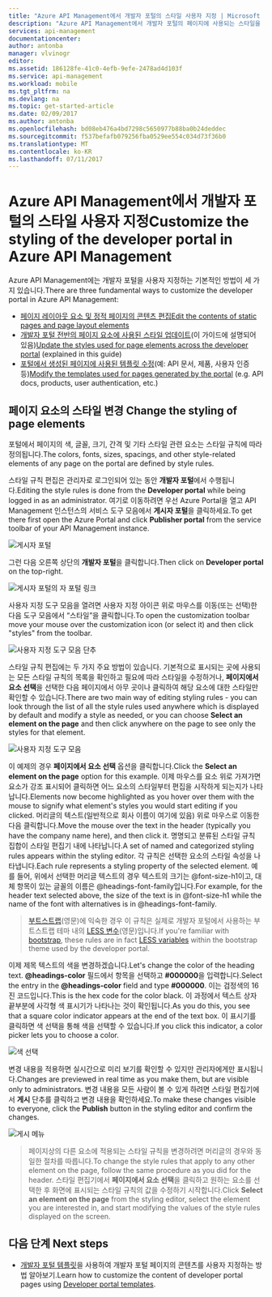 ```yaml
---
title: "Azure API Management에서 개발자 포털의 스타일 사용자 지정 | Microsoft Docs"
description: "Azure API Management에서 개발자 포털의 페이지에 사용되는 스타일을 수정하는 방법을 알아봅니다."
services: api-management
documentationcenter: 
author: antonba
manager: vlvinogr
editor: 
ms.assetid: 186128fe-41c0-4efb-9efe-2478ad4d103f
ms.service: api-management
ms.workload: mobile
ms.tgt_pltfrm: na
ms.devlang: na
ms.topic: get-started-article
ms.date: 02/09/2017
ms.author: antonba
ms.openlocfilehash: bd08eb476a4bd7298c5650977b88ba0b24deddec
ms.sourcegitcommit: f537befafb079256fba0529ee554c034d73f36b0
ms.translationtype: MT
ms.contentlocale: ko-KR
ms.lasthandoff: 07/11/2017
---
```

# <a name="customize-the-styling-of-the-developer-portal-in-azure-api-management"></a><span data-ttu-id="942f8-103">Azure API Management에서 개발자 포털의 스타일 사용자 지정</span><span class="sxs-lookup"><span data-stu-id="942f8-103">Customize the styling of the developer portal in Azure API Management</span></span>
<span data-ttu-id="942f8-104">Azure API Management에는 개발자 포털을 사용자 지정하는 기본적인 방법이 세 가지 있습니다.</span><span class="sxs-lookup"><span data-stu-id="942f8-104">There are three fundamental ways to customize the developer portal in Azure API Management:</span></span>

* <span data-ttu-id="942f8-105">[페이지 레이아웃 요소 및 정적 페이지의 콘텐츠 편집][modify-content-layout]</span><span class="sxs-lookup"><span data-stu-id="942f8-105">[Edit the contents of static pages and page layout elements][modify-content-layout]</span></span>
* <span data-ttu-id="942f8-106">[개발자 포털 전반의 페이지 요소에 사용된 스타일 업데이트][customize-styles](이 가이드에 설명되어 있음)</span><span class="sxs-lookup"><span data-stu-id="942f8-106">[Update the styles used for page elements across the developer portal][customize-styles] (explained in this guide)</span></span>
* <span data-ttu-id="942f8-107">[포털에서 생성된 페이지에 사용된 템플릿 수정][portal-templates](예: API 문서, 제품, 사용자 인증 등)</span><span class="sxs-lookup"><span data-stu-id="942f8-107">[Modify the templates used for pages generated by the portal][portal-templates] (e.g. API docs, products, user authentication, etc.)</span></span>

## <span data-ttu-id="942f8-108"><a name="change-headers-styling"> </a>페이지 요소의 스타일 변경</span><span class="sxs-lookup"><span data-stu-id="942f8-108"><a name="change-headers-styling"> </a>Change the styling of page elements</span></span>

<span data-ttu-id="942f8-109">포털에서 페이지의 색, 글꼴, 크기, 간격 및 기타 스타일 관련 요소는 스타일 규칙에 따라 정의됩니다.</span><span class="sxs-lookup"><span data-stu-id="942f8-109">The colors, fonts, sizes, spacings, and other style-related elements of any page on the portal are defined by style rules.</span></span> 

<span data-ttu-id="942f8-110">스타일 규칙 편집은 관리자로 로그인되어 있는 동안 **개발자 포털**에서 수행됩니다.</span><span class="sxs-lookup"><span data-stu-id="942f8-110">Editing the style rules is done from the **Developer portal** while being logged in as an administrator.</span></span> <span data-ttu-id="942f8-111">여기로 이동하려면 우선 Azure Portal을 열고 API Management 인스턴스의 서비스 도구 모음에서 **게시자 포털**을 클릭하세요.</span><span class="sxs-lookup"><span data-stu-id="942f8-111">To get there first open the Azure Portal and click **Publisher portal** from the service toolbar of your API Management instance.</span></span>

![게시자 포털][api-management-management-console]

<span data-ttu-id="942f8-113">그런 다음 오른쪽 상단의 **개발자 포털**을 클릭합니다.</span><span class="sxs-lookup"><span data-stu-id="942f8-113">Then click on **Developer portal** on the top-right.</span></span> 

![게시자 포털의 자 포털 링크][api-management-pp-dp-link]

<span data-ttu-id="942f8-115">사용자 지정 도구 모음을 열려면 사용자 지정 아이콘 위로 마우스를 이동(또는 선택)한 다음 도구 모음에서 “스타일”을 클릭합니다.</span><span class="sxs-lookup"><span data-stu-id="942f8-115">To open the customization toolbar move your mouse over the customization icon (or select it) and then click "styles" from the toolbar.</span></span>

![사용자 지정 도구 모음 단추][api-management-customization-toolbar-button]

<span data-ttu-id="942f8-117">스타일 규칙 편집에는 두 가지 주요 방법이 있습니다. 기본적으로 표시되는 곳에 사용되는 모든 스타일 규칙의 목록을 확인하고 필요에 따라 스타일을 수정하거나, **페이지에서 요소 선택**을 선택한 다음 페이지에서 아무 곳이나 클릭하여 해당 요소에 대한 스타일만 확인할 수 있습니다.</span><span class="sxs-lookup"><span data-stu-id="942f8-117">There are two main way of editing styling rules - you can look through the list of all the style rules used anywhere which is displayed by default and modify a style as needed, or you can choose **Select an element on the page** and then click anywhere on the page to see only the styles for that element.</span></span>

![사용자 지정 도구 모음][api-management-customization-toolbar]

<span data-ttu-id="942f8-119">이 예제의 경우 **페이지에서 요소 선택** 옵션을 클릭합니다.</span><span class="sxs-lookup"><span data-stu-id="942f8-119">Click the **Select an element on the page** option for this example.</span></span>  <span data-ttu-id="942f8-120">이제 마우스를 요소 위로 가져가면 요소가 강조 표시되어 클릭하면 어느 요소의 스타일부터 편집을 시작하게 되는지가 나타납니다.</span><span class="sxs-lookup"><span data-stu-id="942f8-120">Elements now become highlighted as you hover over them with the mouse to signify what element's styles you would start editing if you clicked.</span></span> <span data-ttu-id="942f8-121">머리글의 텍스트(일반적으로 회사 이름이 여기에 있음) 위로 마우스로 이동한 다음 클릭합니다.</span><span class="sxs-lookup"><span data-stu-id="942f8-121">Move the mouse over the text in the header (typically you have the company name here), and then click it.</span></span> <span data-ttu-id="942f8-122">명명되고 분류된 스타일 규칙 집합이 스타일 편집기 내에 나타납니다.</span><span class="sxs-lookup"><span data-stu-id="942f8-122">A set of named and categorized styling rules appears within the styling editor.</span></span> <span data-ttu-id="942f8-123">각 규칙은 선택한 요소의 스타일 속성을 나타냅니다.</span><span class="sxs-lookup"><span data-stu-id="942f8-123">Each rule represents a styling property of the selected element.</span></span> <span data-ttu-id="942f8-124">예를 들어, 위에서 선택한 머리글 텍스트의 경우 텍스트의 크기는 @font-size-h1이고, 대체 항목이 있는 글꼴의 이름은 @headings-font-family입니다.</span><span class="sxs-lookup"><span data-stu-id="942f8-124">For example, for the header text selected above, the size of the text is in @font-size-h1 while the name of the font with alternatives is in @headings-font-family.</span></span>

> <span data-ttu-id="942f8-125">[부트스트랩][bootstrap](영문)에 익숙한 경우 이 규칙은 실제로 개발자 포털에서 사용하는 부트스트랩 테마 내의 [LESS 변수][LESS variables](영문)입니다.</span><span class="sxs-lookup"><span data-stu-id="942f8-125">If you're familiar with [bootstrap][bootstrap], these rules are in fact [LESS variables][LESS variables] within the bootstrap theme used by the developer portal.</span></span>
> 
> 

<span data-ttu-id="942f8-126">이제 제목 텍스트의 색을 변경하겠습니다.</span><span class="sxs-lookup"><span data-stu-id="942f8-126">Let's change the color of the heading text.</span></span> <span data-ttu-id="942f8-127">**@headings-color** 필드에서 항목을 선택하고 **#000000**을 입력합니다.</span><span class="sxs-lookup"><span data-stu-id="942f8-127">Select the entry in the **@headings-color** field and type **#000000**.</span></span> <span data-ttu-id="942f8-128">이는 검정색의 16진 코드입니다.</span><span class="sxs-lookup"><span data-stu-id="942f8-128">This is the hex code for the color black.</span></span> <span data-ttu-id="942f8-129">이 과정에서 텍스트 상자 끝부분에 사각형 색 표시기가 나타나는 것이 확인됩니다.</span><span class="sxs-lookup"><span data-stu-id="942f8-129">As you do this, you see that a square color indicator appears at the end of the text box.</span></span> <span data-ttu-id="942f8-130">이 표시기를 클릭하면 색 선택을 통해 색을 선택할 수 있습니다.</span><span class="sxs-lookup"><span data-stu-id="942f8-130">If you click this indicator, a color picker lets you to choose a color.</span></span>

![색 선택][api-management-customization-toolbar-color-picker]

<span data-ttu-id="942f8-132">변경 내용을 적용하면 실시간으로 미리 보기를 확인할 수 있지만 관리자에게만 표시됩니다.</span><span class="sxs-lookup"><span data-stu-id="942f8-132">Changes are previewed in real time as you make them, but are visible only to administrators.</span></span> <span data-ttu-id="942f8-133">변경 내용을 모든 사람이 볼 수 있게 하려면 스타일 편집기에서 **게시** 단추를 클릭하고 변경 내용을 확인하세요.</span><span class="sxs-lookup"><span data-stu-id="942f8-133">To make these changes visible to everyone, click the **Publish** button in the styling editor and confirm the changes.</span></span>

![게시 메뉴][api-management-customization-toolbar-publish-form]

> <span data-ttu-id="942f8-135">페이지상의 다른 요소에 적용되는 스타일 규칙을 변경하려면 머리글의 경우와 동일한 절차를 따릅니다.</span><span class="sxs-lookup"><span data-stu-id="942f8-135">To change the style rules that apply to any other element on the page, follow the same procedure as you did for the header.</span></span> <span data-ttu-id="942f8-136">스타일 편집기에서 **페이지에서 요소 선택**을 클릭하고 원하는 요소를 선택한 후 화면에 표시되는 스타일 규칙의 값을 수정하기 시작합니다.</span><span class="sxs-lookup"><span data-stu-id="942f8-136">Click **Select an element on the page** from the styling editor, select the element you are interested in, and start modifying the values of the style rules displayed on the screen.</span></span>
> 
> 


## <span data-ttu-id="942f8-137"><a name="next-steps"> </a>다음 단계</span><span class="sxs-lookup"><span data-stu-id="942f8-137"><a name="next-steps"> </a>Next steps</span></span>
* <span data-ttu-id="942f8-138">[개발자 포털 템플릿](api-management-developer-portal-templates.md)을 사용하여 개발자 포털 페이지의 콘텐츠를 사용자 지정하는 방법 알아보기.</span><span class="sxs-lookup"><span data-stu-id="942f8-138">Learn how to customize the content of developer portal pages using [Developer portal templates](api-management-developer-portal-templates.md).</span></span>

[Change the styling of the headers]: #change-headers-styling
[Next steps]: #next-steps

[Azure Classic Portal]: https://manage.windowsazure.com/

[api-management-management-console]: ./media/api-management-customize-styles/api-management-management-console.png
[api-management-pp-dp-link]: ./media/api-management-customize-styles/api-management-pp-dp-link.png
[api-management-customization-toolbar-button]: ./media/api-management-customize-styles/api-management-customization-toolbar-button.png
[api-management-customization-toolbar]: ./media/api-management-customize-styles/api-management-customization-toolbar.png
[api-management-customization-toolbar-color-picker]: ./media/api-management-customize-styles/api-management-customization-toolbar-color-picker.png
[api-management-customization-toolbar-publish-form]: ./media/api-management-customize-styles/api-management-customization-toolbar-publish-form.png

[modify-content-layout]: api-management-modify-content-layout.md
[customize-styles]: api-management-customize-styles.md
[portal-templates]: api-management-developer-portal-templates.md

[bootstrap]: http://getbootstrap.com/
[LESS variables]: http://getbootstrap.com/css/
